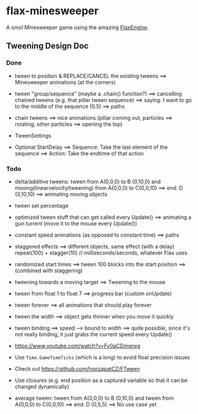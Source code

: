 # flax-minesweeper
A smol Minesweeper game using the amazing [FlaxEngine](http://flaxengine.com/).





## Tweening Design Doc

### Done

- tween to position & REPLACE/CANCEL the existing tweens
  ==> Minesweeper animations (at the corners)

- tween "group/sequence" (maybe a .chain() function?)
  ==> cancelling chained tweens (e.g. that pillar tween sequence)
  ==> saying: I want to go to the middle of the sequence (0.5)
  ==> paths

- chain tweens
  ==> nice animations (pillar coming out, particles ==> rotating, other particles ==> opening the top)

- TweenSettings
- Optional StartDelay
  ==> Sequence: Take the last element of the sequence
  ==> Action: Take the endtime of that action

### Todo

- delta/additive tweens: tween from A(0,0,0) to B (0,10,0) and moving(linearvelocity/tweening) from A(0,0,0) to C(0,0,10) ==> end: D (0,10,10)
  ==> animating moving objects
- tween set percentage
- optimized tween stuff that can get called every Update()
  ==> animating a gun turrent (move it to the mouse every Update())
- constant speed animations (as opposed to constant time)
  ==> paths
- staggered effects
  ==> different objects, same effect (with a delay)
      repeat(100) + stagger(10) // milliseconds/seconds, whatever Flax uses
- randomized start times
  ==> tween 100 blocks into the start position
  ==> (combined with staggering)
- tweening towards a moving target
  ==> Tweening to the mouse
- tween from float 1 to float 7
  ==> progress bar (custom onUpdate)
- tween forever
  ==> all animations that should play forever
- tween the width
  ==> object gets thinner when you move it quickly
- tween binding
  ==> speed --> bound to width
  ==> quite possible, since it's not really binding, it just grabs the current speed every Update()
- https://www.youtube.com/watch?v=Fy0aCDmgnxg
- Use `Time.GameTimeTicks` (which is a long) to avoid float precision issues
- Check out https://github.com/honzapatCZ/FTween
- Use closures (e.g. end position as a captured variable so that it can be changed dynamically)



- average tween: tween from A(0,0,0) to B (0,10,0) and tween from A(0,0,0) to C(0,0,10) ==> end: D (0,5,5)
  ==> No use case yet
